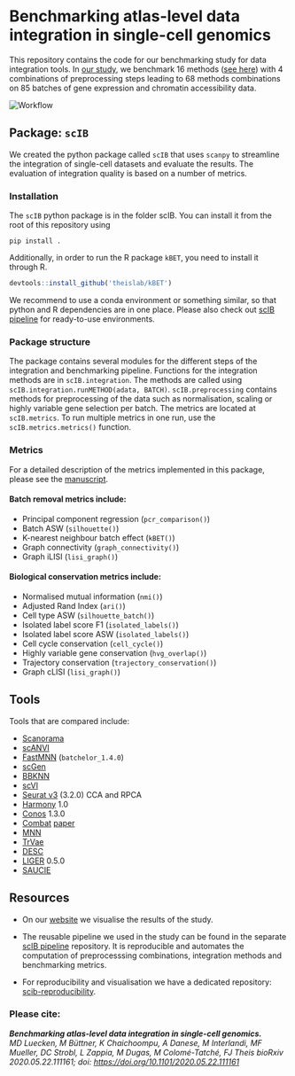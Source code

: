 # Benchmarking atlas-level data integration in single-cell genomics

This repository contains the code for our benchmarking study for data integration tools.
In [our study](https://www.biorxiv.org/content/10.1101/2020.05.22.111161v1), we benchmark 16 methods ([see here](##Tools)) with 4 combinations of preprocessing steps leading to 68 
methods combinations on 85 batches of gene expression and chromatin accessibility data.

![Workflow](./figure.png)

## Package: `scIB`
We created the python package called `scIB` that uses `scanpy` to streamline the integration of single-cell datasets and evaluate the results.
The evaluation of integration quality is based on a number of metrics.

### Installation
The `scIB` python package is in the folder scIB.
You can install it from the root of this repository using

```
pip install .
```

Additionally, in order to run the R package `kBET`, you need to install it through R.

```R
devtools::install_github('theislab/kBET')
```

We recommend to use a conda environment or something similar, so that python and R dependencies are in one place.
Please also check out [scIB pipeline](https://github.com/theislab/scib-pipeline.git) for ready-to-use environments.

### Package structure
The package contains several modules for the different steps of the integration and benchmarking pipeline.
Functions for the integration methods are in `scIB.integration`. The methods are called using `scIB.integration.runMETHOD(adata, BATCH)`.
`scIB.preprocessing` contains methods for preprocessing of the data such as normalisation, scaling or highly variable gene selection per batch.
The metrics are located at `scIB.metrics`. To run multiple metrics in one run, use the `scIB.metrics.metrics()` function.

### Metrics
For a detailed description of the metrics implemented in this package, please see the [manuscript](https://www.biorxiv.org/content/10.1101/2020.05.22.111161v2).

#### Batch removal metrics include:

- Principal component regression (`pcr_comparison()`)
- Batch ASW (`silhouette()`)
- K-nearest neighbour batch effect (`kBET()`)
- Graph connectivity (`graph_connectivity()`)
- Graph iLISI (`lisi_graph()`)

#### Biological conservation metrics include:

- Normalised mutual information (`nmi()`)
- Adjusted Rand Index (`ari()`)
- Cell type ASW (`silhouette_batch()`)
- Isolated label score F1 (`isolated_labels()`)
- Isolated label score ASW (`isolated_labels()`)
- Cell cycle conservation (`cell_cycle()`)
- Highly variable gene conservation (`hvg_overlap()`)
- Trajectory conservation (`trajectory_conservation()`)
- Graph cLISI (`lisi_graph()`)

## Tools

Tools that are compared include:

- [Scanorama](https://github.com/brianhie/scanorama)
- [scANVI](https://github.com/chenlingantelope/HarmonizationSCANVI)
- [FastMNN](https://bioconductor.org/packages/batchelor/) (`batchelor_1.4.0`)
- [scGen](https://github.com/theislab/scgen)
- [BBKNN](https://github.com/Teichlab/bbknn)
- [scVI](https://github.com/YosefLab/scVI)
- [Seurat v3](https://github.com/satijalab/seurat) (3.2.0) CCA and RPCA
- [Harmony](https://github.com/immunogenomics/harmony) 1.0
- [Conos](https://github.com/hms-dbmi/conos) 1.3.0
- [Combat](https://scanpy.readthedocs.io/en/stable/api/scanpy.pp.combat.html) [paper](https://academic.oup.com/biostatistics/article/8/1/118/252073)
- [MNN](https://github.com/chriscainx/mnnpy)
- [TrVae](https://github.com/theislab/trvae)
- [DESC](https://github.com/eleozzr/desc)
- [LIGER](https://github.com/MacoskoLab/liger) 0.5.0
- [SAUCIE](https://github.com/KrishnaswamyLab/SAUCIE)

## Resources

+ On our [website](https://theislab.github.io/scib-reproducibility) we visualise the results of the study.

+ The reusable pipeline we used in the study can be found in the separate [scIB pipeline](https://github.com/theislab/scib-pipeline.git) repository. It is reproducible and automates the computation of preprocesssing combinations, integration methods and benchmarking metrics.

+ For reproducibility and visualisation we have a dedicated repository: [scib-reproducibility](https://github.com/theislab/scib-reproducibility).

### Please cite:  

_**Benchmarking atlas-level data integration in single-cell genomics.**  
MD Luecken, M Büttner, K Chaichoompu, A Danese, M Interlandi, MF Mueller, DC Strobl, L Zappia, M Dugas, M Colomé-Tatché, FJ Theis
bioRxiv 2020.05.22.111161; doi: https://doi.org/10.1101/2020.05.22.111161_ 
